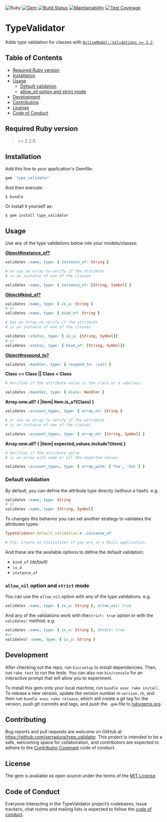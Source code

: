 ![Ruby](https://img.shields.io/badge/ruby-2.2+-ruby.svg?colorA=99004d&colorB=cc0066)
[![Gem](https://img.shields.io/gem/v/type_validator.svg?style=flat-square)](https://rubygems.org/gems/type_validator)
[![Build Status](https://travis-ci.com/serradura/type_validator.svg?branch=master)](https://travis-ci.com/serradura/type_validator)
[![Maintainability](https://api.codeclimate.com/v1/badges/cf8b233beedae37b82dd/maintainability)](https://codeclimate.com/github/serradura/type_validator/maintainability)
[![Test Coverage](https://api.codeclimate.com/v1/badges/cf8b233beedae37b82dd/test_coverage)](https://codeclimate.com/github/serradura/type_validator/test_coverage)

# TypeValidator <!-- omit in toc -->

Adds type validation for classes with [`ActiveModel::Validations >= 3.2`](https://api.rubyonrails.org/classes/ActiveModel/Validations.html).

## Table of Contents <!-- omit in toc -->
- [Required Ruby version](#required-ruby-version)
- [Installation](#installation)
- [Usage](#usage)
  - [Default validation](#default-validation)
  - [allow_nil option and strict mode](#allow_nil-option-and-strict-mode)
- [Development](#development)
- [Contributing](#contributing)
- [License](#license)
- [Code of Conduct](#code-of-conduct)

## Required Ruby version
> \>= 2.2.0

## Installation

Add this line to your application's Gemfile:

```ruby
gem 'type_validator'
```

And then execute:

    $ bundle

Or install it yourself as:

    $ gem install type_validator

## Usage

Use any of the type validations below into your models/classes:

**[Object#instance_of?](https://ruby-doc.org/core-2.6.4/Object.html#method-i-instance_of-3F)**

```ruby
validates :name, type: { instance_of: String }

# or use an array to verify if the attribute
# is an instance of one of the classes

validates :name, type: { instance_of: [String, Symbol] }
```

**[Object#kind_of?](https://ruby-doc.org/core-2.6.4/Object.html#method-i-kind_of-3F)**

```ruby
validates :name, type: { is_a: String }
# or
validates :name, type: { kind_of: String }

# Use an array to verify if the attribute
# is an instance of one of the classes

validates :status, type: { is_a: [String, Symbol]}
# or
validates :status, type: { kind_of: [String, Symbol]}
```

**[Object#respond_to?](https://ruby-doc.org/core-2.6.4/Object.html#method-i-respond_to-3F)**

```ruby
validates :handler, type: { respond_to: :call }
```

**Class == Class || Class < Class**

```ruby
# Verifies if the attribute value is the class or a subclass.

validates :handler, type: { klass: Handler }
```

**Array.new.all? { |item| item.is_a?(Class) }**

```ruby
validates :account_types, type: { array_of: String }

# or use an array to verify if the attribute
# is an instance of one of the classes

validates :account_types, type: { array_of: [String, Symbol] }
```

**Array.new.all? { |item| expected_values.include?(item) }**

```ruby
# Verifies if the attribute value
# is an array with some or all the expected values.

validates :account_types, type: { array_with: ['foo', 'bar'] }
```

### Default validation

By default, you can define the attribute type directly (without a hash). e.g.

```ruby
validates :name, type: String
# or
validates :name, type: [String, Symbol]
```

To changes this behavior you can set another strategy to validates the attributes types:

```ruby
TypeValidator.default_validation = :instance_of

# Tip: Create an initializer if you are in a Rails application.
```

And these are the available options to define the default validation:
-  `kind_of` *(default)*
-  `is_a`
-  `instance_of`

### `allow_nil` option and `strict` mode

You can use the `allow_nil` option with any of the type validations. e.g.

```ruby
validates :name, type: { is_a: String }, allow_nil: true
```

And any of the validations work with the`strict: true` option
or with the `validates!` method. e.g.

```ruby
validates :name, type: { is_a: String }, strict: true
#or
validates! :name, type: { is_a: String }
```

## Development

After checking out the repo, run `bin/setup` to install dependencies. Then, run `rake test` to run the tests. You can also run `bin/console` for an interactive prompt that will allow you to experiment.

To install this gem onto your local machine, run `bundle exec rake install`. To release a new version, update the version number in `version.rb`, and then run `bundle exec rake release`, which will create a git tag for the version, push git commits and tags, and push the `.gem` file to [rubygems.org](https://rubygems.org).

## Contributing

Bug reports and pull requests are welcome on GitHub at https://github.com/serradura/type_validator. This project is intended to be a safe, welcoming space for collaboration, and contributors are expected to adhere to the [Contributor Covenant](http://contributor-covenant.org) code of conduct.

## License

The gem is available as open source under the terms of the [MIT License](https://opensource.org/licenses/MIT).

## Code of Conduct

Everyone interacting in the TypeValidator project’s codebases, issue trackers, chat rooms and mailing lists is expected to follow the [code of conduct](https://github.com/serradura/type_validator/blob/master/CODE_OF_CONDUCT.md).
